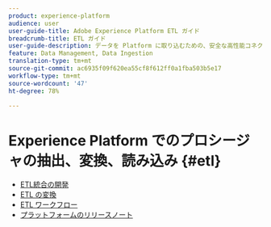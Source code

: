 ```yaml
---
product: experience-platform
audience: user
user-guide-title: Adobe Experience Platform ETL ガイド
breadcrumb-title: ETL ガイド
user-guide-description: データを Platform に取り込むための、安全な高性能コネクターを作成する一般的な手順について説明します。
feature: Data Management, Data Ingestion
translation-type: tm+mt
source-git-commit: ac6935f09f620ea55cf8f612ff0a1fba503b5e17
workflow-type: tm+mt
source-wordcount: '47'
ht-degree: 78%

---
```



# Experience Platform でのプロシージャの抽出、変換、読み込み {#etl}

- [ETL統合の開発](home.md)
- [ETL の変換](transformations.md)
- [ETL ワークフロー](workflow.md)
- [プラットフォームのリリースノート](https://docs.adobe.com/content/help/ja-JP/experience-platform/release-notes/latest.html)